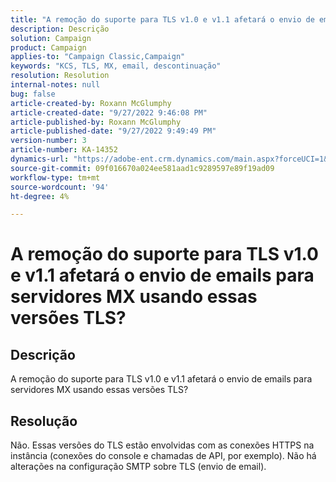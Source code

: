 ```yaml
---
title: "A remoção do suporte para TLS v1.0 e v1.1 afetará o envio de emails para servidores MX usando essas versões TLS?"
description: Descrição
solution: Campaign
product: Campaign
applies-to: "Campaign Classic,Campaign"
keywords: "KCS, TLS, MX, email, descontinuação"
resolution: Resolution
internal-notes: null
bug: false
article-created-by: Roxann McGlumphy
article-created-date: "9/27/2022 9:46:08 PM"
article-published-by: Roxann McGlumphy
article-published-date: "9/27/2022 9:49:49 PM"
version-number: 3
article-number: KA-14352
dynamics-url: "https://adobe-ent.crm.dynamics.com/main.aspx?forceUCI=1&pagetype=entityrecord&etn=knowledgearticle&id=e75a27cb-ad3e-ed11-9db1-00224808613b"
source-git-commit: 09f016670a024ee581aad1c9289597e89f19ad09
workflow-type: tm+mt
source-wordcount: '94'
ht-degree: 4%

---
```


# A remoção do suporte para TLS v1.0 e v1.1 afetará o envio de emails para servidores MX usando essas versões TLS?

## Descrição


A remoção do suporte para TLS v1.0 e v1.1 afetará o envio de emails para servidores MX usando essas versões TLS?


## Resolução


Não. Essas versões do TLS estão envolvidas com as conexões HTTPS na instância (conexões do console e chamadas de API, por exemplo). Não há alterações na configuração SMTP sobre TLS (envio de email).
